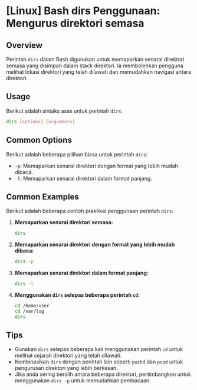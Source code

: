 # [Linux] Bash dirs Penggunaan: Mengurus direktori semasa

## Overview
Perintah `dirs` dalam Bash digunakan untuk memaparkan senarai direktori semasa yang disimpan dalam stack direktori. Ia membolehkan pengguna melihat lokasi direktori yang telah dilawati dan memudahkan navigasi antara direktori.

## Usage
Berikut adalah sintaks asas untuk perintah `dirs`:

```bash
dirs [options] [arguments]
```

## Common Options
Berikut adalah beberapa pilihan biasa untuk perintah `dirs`:

- `-p`: Memaparkan senarai direktori dengan format yang lebih mudah dibaca.
- `-l`: Memaparkan senarai direktori dalam format panjang.

## Common Examples
Berikut adalah beberapa contoh praktikal penggunaan perintah `dirs`:

1. **Memaparkan senarai direktori semasa:**
   ```bash
   dirs
   ```

2. **Memaparkan senarai direktori dengan format yang lebih mudah dibaca:**
   ```bash
   dirs -p
   ```

3. **Memaparkan senarai direktori dalam format panjang:**
   ```bash
   dirs -l
   ```

4. **Menggunakan `dirs` selepas beberapa perintah `cd`:**
   ```bash
   cd /home/user
   cd /var/log
   dirs
   ```

## Tips
- Gunakan `dirs` selepas beberapa kali menggunakan perintah `cd` untuk melihat sejarah direktori yang telah dilawati.
- Kombinasikan `dirs` dengan perintah lain seperti `pushd` dan `popd` untuk pengurusan direktori yang lebih berkesan.
- Jika anda sering beralih antara beberapa direktori, pertimbangkan untuk menggunakan `dirs -p` untuk memudahkan pembacaan.